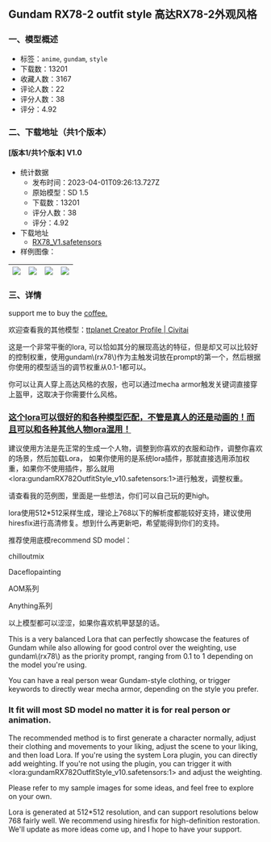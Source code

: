## Gundam RX78-2 outfit style 高达RX78-2外观风格
### 一、模型概述

- 标签：`anime`, `gundam`, `style`
- 下载数：13201
- 收藏人数：3167
- 评论人数：22
- 评分人数：38
- 评分：4.92

### 二、下载地址（共1个版本）

#### [版本1/共1个版本] V1.0

- 统计数据
  - 发布时间：2023-04-01T09:26:13.727Z
  - 原始模型：SD 1.5
  - 下载数：13201
  - 评分人数：38
  - 评分：4.92
- 下载地址
  - [RX78_V1.safetensors](https://civitai.com/api/download/models/26830)
- 样例图像：

| <img src="https://image.civitai.com/xG1nkqKTMzGDvpLrqFT7WA/80b679e2-a314-48a7-62fe-aba669aca500/width=450/430354.jpeg" /> | <img src="https://image.civitai.com/xG1nkqKTMzGDvpLrqFT7WA/580b5fea-14fe-4f4e-b185-f61ee61e3600/width=450/295589.jpeg" /> | <img src="https://image.civitai.com/xG1nkqKTMzGDvpLrqFT7WA/236f7823-ad8d-4df1-7eff-32eaade01000/width=450/295574.jpeg" /> | <img src="https://image.civitai.com/xG1nkqKTMzGDvpLrqFT7WA/f98493c4-9fa2-4bc7-78da-1c8b62014200/width=450/298561.jpeg" /> |
| ---- | ---- | ---- | ---- |


### 三、详情
<p>support me to buy the <a target="_blank" rel="ugc" href="https://ko-fi.com/ttplanet">coffee.</a></p><p>欢迎查看我的其他模型：<a target="_blank" rel="ugc" href="https://civitai.com/user/ttplanet">ttplanet Creator Profile | Civitai</a></p><p>这是一个非常平衡的lora, 可以恰如其分的展现高达的特征，但是却又可以比较好的控制权重，使用gundam\(rx78\)作为主触发词放在prompt的第一个，然后根据你使用的模型适当的调节权重从0.1-1都可以。</p><p>你可以让真人穿上高达风格的衣服，也可以通过mecha armor触发关键词直接穿上盔甲，这取决于你需要什么风格。</p><h3><u>这个lora可以很好的和各种模型匹配，不管是真人的还是动画的！而且可以和各种其他人物lora混用！</u></h3><p>建议使用方法是先正常的生成一个人物，调整到你喜欢的衣服和动作，调整你喜欢的场景，然后加载Lora， 如果你使用的是系统lora插件，那就直接选用添加权重，如果你不使用插件，那么就用&lt;lora:gundamRX782OutfitStyle_v10.safetensors:1&gt;进行触发，调整权重。</p><p>请查看我的范例图，里面是一些想法，你们可以自己玩的更high。</p><p>lora使用512*512采样生成，理论上768以下的解析度都能较好支持，建议使用hiresfix进行高清修复。想到什么再更新吧，希望能得到你们的支持。</p><p>推荐使用底模recommend SD model：</p><p>chilloutmix</p><p>Daceflopainting</p><p>AOM系列</p><p>Anything系列</p><p>以上模型都可以涩涩，如果你喜欢机甲瑟瑟的话。</p><p></p><p>This is a very balanced Lora that can perfectly showcase the features of Gundam while also allowing for good control over the weighting, use gundam\(rx78\) as the priority prompt, ranging from 0.1 to 1 depending on the model you're using.</p><p>You can have a real person wear Gundam-style clothing, or trigger keywords to directly wear mecha armor, depending on the style you prefer.</p><h3><strong>It fit will most SD model no matter it is for real person or animation.</strong></h3><p>The recommended method is to first generate a character normally, adjust their clothing and movements to your liking, adjust the scene to your liking, and then load Lora. If you're using the system Lora plugin, you can directly add weighting. If you're not using the plugin, you can trigger it with &lt;lora:gundamRX782OutfitStyle_v10.safetensors:1&gt; and adjust the weighting.</p><p>Please refer to my sample images for some ideas, and feel free to explore on your own.</p><p>Lora is generated at 512*512 resolution, and can support resolutions below 768 fairly well. We recommend using hiresfix for high-definition restoration. We'll update as more ideas come up, and I hope to have your support.</p><p></p>